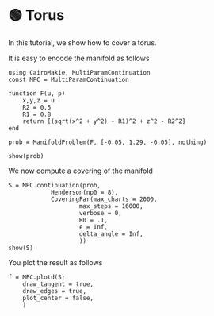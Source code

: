 # 🟢 Torus

In this tutorial, we show how to cover a torus.

It is easy to encode the manifold as follows

```@example TUTTORUS
using CairoMakie, MultiParamContinuation
const MPC = MultiParamContinuation

function F(u, p)
    x,y,z = u
    R2 = 0.5
    R1 = 0.8
    return [(sqrt(x^2 + y^2) - R1)^2 + z^2 - R2^2]
end

prob = ManifoldProblem(F, [-0.05, 1.29, -0.05], nothing)
```

```@example TUTTORUS
show(prob)
```

We now compute a covering of the manifold 

```@example TUTTORUS
S = MPC.continuation(prob,
            Henderson(np0 = 8),
            CoveringPar(max_charts = 2000, 
                    max_steps = 16000,
                    verbose = 0,
                    R0 = .1,
                    ϵ = Inf,
                    delta_angle = Inf,
                    ))
show(S)
```

You plot the result as follows

```@example TUTTORUS
f = MPC.plotd(S; 
    draw_tangent = true, 
    draw_edges = true,
    plot_center = false,
    )
```
